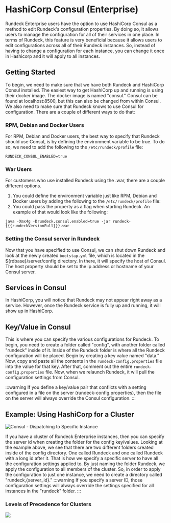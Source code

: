 # HashiCorp Consul (Enterprise)

Rundeck Enterprise users have the option to use HashiCorp Consul as a method to edit Rundeck's configuration properties. By doing so, it allows users to manage the configuration for all of their services in one place. In terms of Rundeck, this feature is very beneficial because it allows users to edit configurations across all of their Rundeck instances. So, instead of having to change a configuration for each instance, you can change it once in Hashicorp and it will apply to all instances.  

## Getting Started 

To begin, we need to make sure that we have both Rundeck and HashiCorp Consul installed. The easiest way to get HashiCorp up and running is using their docker image. The docker image is named "consul." Consul can be found at localhost:8500, but this can also be changed from within Consul. 
We also need to make sure that Rundeck knows to use Consul for configuration. There are a couple of different ways to do that:

### RPM, Debian and Docker Users

For RPM, Debian and Docker users, the best way to specify that Rundeck should use Consul, is by defining the environment variable to be true. To do so, we need to add the following to the `/etc/rundeck/profile` file:
```
RUNDECK_CONSUL_ENABLED=true
```

### War Users

For customers who use installed Rundeck using the .war, there are a couple different options.
1. You could define the environment variable just like RPM, Debian and Docker users by adding the following to the `/etc/rundeck/profile` file:
2. You could pass the property as a flag when starting Rundeck. An example of that would look like the following:
```
java -Xmx4g -Drundeck.consul.enabled=true -jar rundeck-{{{rundeckVersionFull}}}.war
```

### Setting the Consul server in Rundeck

Now that you have specified to use Consul, we can shut down Rundeck and look at the newly created `bootstap.yml` file, which is located in the ${rdbase}/server/config directory. In there, it will specify the host of Consul. The host property should be set to the ip address or hostname of your Consul server.

## Services in Consul

In HashiCorp, you will notice that Rundeck may not appear right away as a service. However, once the Rundeck service is fully up and running, it will show up in HashiCorp.

## Key/Value in Consul

This is where you can specify the various configurations for Rundeck. To begin, you need to create a folder called "config", with another folder called "rundeck" inside of it. Inside of the Rundeck folder is where all the Rundeck configuration will be placed. Begin by creating a key value named "data." Now, copy and paste all the contents in the `rundeck-config.properties` file into the value for that key. After that, comment out the entire `rundeck-config.properties` file. Now, when we relaunch Rundeck, it will pull the configuration settings from Consul. 

:::warning
If you define a key/value pair that conflicts with a setting configured in a file on the server (rundeck-config.properties), then the file on the server will always override the Consul configuration. 
:::

## Example: Using HashiCorp for a Cluster

![Consul - Dispatching to Specific Instance](~@assets/img/rundeck-server-id.png)

If you have a cluster of Rundeck Enterprise instances, then you can specify the server id when creating the folder for the config key/values. Looking at the example above, we see that there are two different folders created inside of the config directory. One called Rundeck and one called Rundeck with a long id after it. That is how we specify a specific server to have all the configuration settings applied to. By just naming the folder Rundeck, we apply the configuration to all members of the cluster. So, in order to apply the configuration to just one instance, we need to create a directory called "rundeck,{server_id}."
:::warning
If you specify a server ID, those configuration settings will always override the settings specified for all instances in the "rundeck" folder. 
:::

### Levels of Precedence for Clusters

![](~@assets/img/consul-levels.png)